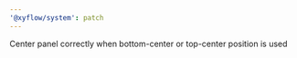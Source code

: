 ```yaml
---
'@xyflow/system': patch
---
```


Center panel correctly when bottom-center or top-center position is used
